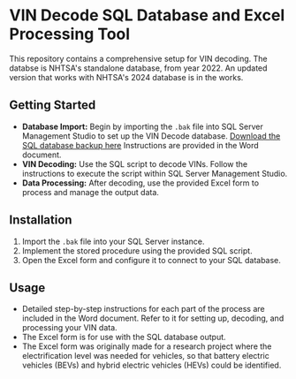 # VIN Decode SQL Database and Excel Processing Tool

This repository contains a comprehensive setup for VIN decoding. The databse is NHTSA's standalone database, from year 2022. An updated version that works with NHTSA's 2024 database is in the works. 
## Getting Started
- **Database Import:** Begin by importing the `.bak` file into SQL Server Management Studio to set up the VIN Decode database. [Download the SQL database backup here](https://github.com/ssrpw2/NHTSA-VIN-Decoder/releases/tag/v1.0)
Instructions are provided in the Word document.
- **VIN Decoding:** Use the SQL script to decode VINs. Follow the instructions to execute the script within SQL Server Management Studio.
- **Data Processing:** After decoding, use the provided Excel form to process and manage the output data.
  
## Installation
1. Import the `.bak` file into your SQL Server instance.
2. Implement the stored procedure using the provided SQL script.
3. Open the Excel form and configure it to connect to your SQL database.

## Usage
- Detailed step-by-step instructions for each part of the process are included in the Word document. Refer to it for setting up, decoding, and processing your VIN data.
- The Excel form is for use with the SQL database output.
- The Excel form was originally made for a research project where the electrification level was needed for vehicles, so that battery electric vehicles (BEVs) and hybrid electric vehicles (HEVs) could be identified.
